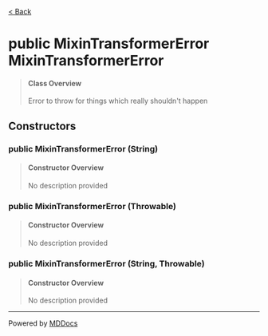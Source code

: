 [< Back](../README.md)
# public MixinTransformerError MixinTransformerError #
>#### Class Overview ####
>Error to throw for things which really shouldn't happen
## Constructors ##
### public MixinTransformerError (String) ###
>#### Constructor Overview ####
>No description provided
>
### public MixinTransformerError (Throwable) ###
>#### Constructor Overview ####
>No description provided
>
### public MixinTransformerError (String, Throwable) ###
>#### Constructor Overview ####
>No description provided
>

---
Powered by [MDDocs](https://github.com/VRCube/MDDocs)